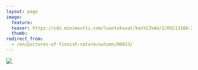 ```yaml
---
layout: page
image:
  feature:
  teaser: https://cdn.minimuutti.com/luontokuvat/kes%C3%A4/2/DSC13160-245px.jpg
  thumb:
redirect_from:
  - /en/pictures-of-finnish-nature/autumn/00023/
---
```


![](https://cdn.minimuutti.com/luontokuvat/kes%C3%A4/2/DSC13160-800px.jpg)
